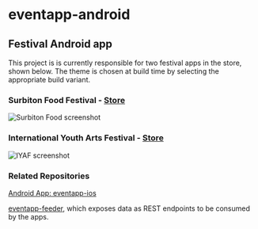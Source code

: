 # eventapp-android
## Festival Android app

This project is is currently responsible for two festival apps in the store, shown below. The theme is chosen at build time by selecting the appropriate build variant.

### Surbiton Food Festival - [Store](http://onlink.to/surbitonfood)

![Surbiton Food screenshot](https://github.com/lozarcher/eventapp-ios-foodfest/blob/master/Screenshots/foodfestialiphone.png) 

### International Youth Arts Festival - [Store](http://onlink.to/iyaf)

![IYAF screenshot](https://github.com/lozarcher/eventapp-ios-foodfest/blob/master/Screenshots/iyaf2016.jpg) 

### Related Repositories

[Android App: eventapp-ios](https://github.com/lozarcher/eventapp-ios) 

[eventapp-feeder](https://github.com/lozarcher/eventapp-feeder/), which exposes data as REST endpoints to be consumed by the apps.
